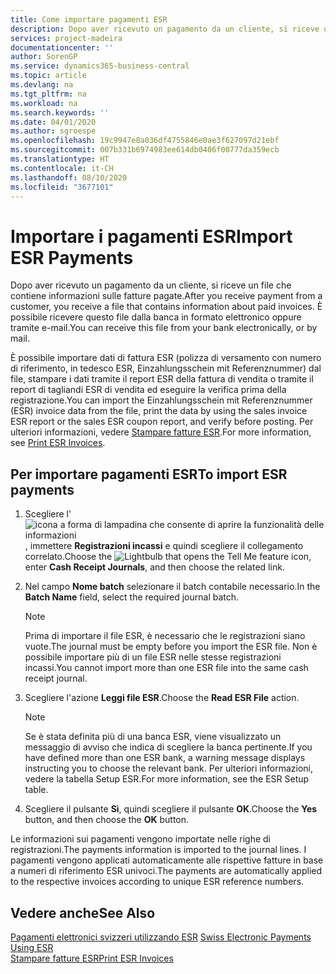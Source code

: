 ```yaml
---
title: Come importare pagamenti ESR
description: Dopo aver ricevuto un pagamento da un cliente, si riceve un file che contiene informazioni sulle fatture pagate. È possibile ricevere questo file dalla banca in formato elettronico oppure tramite e-mail.
services: project-madeira
documentationcenter: ''
author: SorenGP
ms.service: dynamics365-business-central
ms.topic: article
ms.devlang: na
ms.tgt_pltfrm: na
ms.workload: na
ms.search.keywords: ''
ms.date: 04/01/2020
ms.author: sgroespe
ms.openlocfilehash: 19c9947e8a036df4755846e0ae3f627097d21ebf
ms.sourcegitcommit: 007b331b6974983ee614db0406f00777da359ecb
ms.translationtype: HT
ms.contentlocale: it-CH
ms.lasthandoff: 08/10/2020
ms.locfileid: "3677101"
---
```

# <a name="import-esr-payments"></a><span data-ttu-id="cfe7c-104">Importare i pagamenti ESR</span><span class="sxs-lookup"><span data-stu-id="cfe7c-104">Import ESR Payments</span></span>
<span data-ttu-id="cfe7c-105">Dopo aver ricevuto un pagamento da un cliente, si riceve un file che contiene informazioni sulle fatture pagate.</span><span class="sxs-lookup"><span data-stu-id="cfe7c-105">After you receive payment from a customer, you receive a file that contains information about paid invoices.</span></span> <span data-ttu-id="cfe7c-106">È possibile ricevere questo file dalla banca in formato elettronico oppure tramite e-mail.</span><span class="sxs-lookup"><span data-stu-id="cfe7c-106">You can receive this file from your bank electronically, or by mail.</span></span>  

<span data-ttu-id="cfe7c-107">È possibile importare dati di fattura ESR (polizza di versamento con numero di riferimento, in tedesco ESR, Einzahlungsschein mit Referenznummer) dal file, stampare i dati tramite il report ESR della fattura di vendita o tramite il report di tagliandi ESR di vendita ed eseguire la verifica prima della registrazione.</span><span class="sxs-lookup"><span data-stu-id="cfe7c-107">You can import the Einzahlungsschein mit Referenznummer (ESR) invoice data from the file, print the data by using the sales invoice ESR report or the sales ESR coupon report, and verify before posting.</span></span> <span data-ttu-id="cfe7c-108">Per ulteriori informazioni, vedere [Stampare fatture ESR](how-to-print-esr-invoices.md).</span><span class="sxs-lookup"><span data-stu-id="cfe7c-108">For more information, see [Print ESR Invoices](how-to-print-esr-invoices.md).</span></span>  

## <a name="to-import-esr-payments"></a><span data-ttu-id="cfe7c-109">Per importare pagamenti ESR</span><span class="sxs-lookup"><span data-stu-id="cfe7c-109">To import ESR payments</span></span>  

1.  <span data-ttu-id="cfe7c-110">Scegliere l'![icona a forma di lampadina che consente di aprire la funzionalità delle informazioni](../../media/ui-search/search_small.png "Informazioni sull'operazione che si desidera eseguire"), immettere **Registrazioni incassi** e quindi scegliere il collegamento correlato.</span><span class="sxs-lookup"><span data-stu-id="cfe7c-110">Choose the ![Lightbulb that opens the Tell Me feature](../../media/ui-search/search_small.png "Tell me what you want to do") icon, enter **Cash Receipt Journals**, and then choose the related link.</span></span>  
2.  <span data-ttu-id="cfe7c-111">Nel campo **Nome batch** selezionare il batch contabile necessario.</span><span class="sxs-lookup"><span data-stu-id="cfe7c-111">In the **Batch Name** field, select the required journal batch.</span></span>  

    > [!NOTE]  
    >  <span data-ttu-id="cfe7c-112">Prima di importare il file ESR, è necessario che le registrazioni siano vuote.</span><span class="sxs-lookup"><span data-stu-id="cfe7c-112">The journal must be empty before you import the ESR file.</span></span> <span data-ttu-id="cfe7c-113">Non è possibile importare più di un file ESR nelle stesse registrazioni incassi.</span><span class="sxs-lookup"><span data-stu-id="cfe7c-113">You cannot import more than one ESR file into the same cash receipt journal.</span></span>  

3.  <span data-ttu-id="cfe7c-114">Scegliere l'azione **Leggi file ESR**.</span><span class="sxs-lookup"><span data-stu-id="cfe7c-114">Choose the **Read ESR File** action.</span></span>  

    > [!NOTE]  
    >  <span data-ttu-id="cfe7c-115">Se è stata definita più di una banca ESR, viene visualizzato un messaggio di avviso che indica di scegliere la banca pertinente.</span><span class="sxs-lookup"><span data-stu-id="cfe7c-115">If you have defined more than one ESR bank, a warning message displays instructing you to choose the relevant bank.</span></span> <span data-ttu-id="cfe7c-116">Per ulteriori informazioni, vedere la tabella Setup ESR.</span><span class="sxs-lookup"><span data-stu-id="cfe7c-116">For more information, see the ESR Setup table.</span></span>  

4.  <span data-ttu-id="cfe7c-117">Scegliere il pulsante **Sì**, quindi scegliere il pulsante **OK**.</span><span class="sxs-lookup"><span data-stu-id="cfe7c-117">Choose the **Yes** button, and then choose the **OK** button.</span></span>  

<span data-ttu-id="cfe7c-118">Le informazioni sui pagamenti vengono importate nelle righe di registrazioni.</span><span class="sxs-lookup"><span data-stu-id="cfe7c-118">The payments information is imported to the journal lines.</span></span> <span data-ttu-id="cfe7c-119">I pagamenti vengono applicati automaticamente alle rispettive fatture in base a numeri di riferimento ESR univoci.</span><span class="sxs-lookup"><span data-stu-id="cfe7c-119">The payments are automatically applied to the respective invoices according to unique ESR reference numbers.</span></span>  

## <a name="see-also"></a><span data-ttu-id="cfe7c-120">Vedere anche</span><span class="sxs-lookup"><span data-stu-id="cfe7c-120">See Also</span></span>  
 <span data-ttu-id="cfe7c-121">[Pagamenti elettronici svizzeri utilizzando ESR](swiss-electronic-payments-using-esr.md) </span><span class="sxs-lookup"><span data-stu-id="cfe7c-121">[Swiss Electronic Payments Using ESR](swiss-electronic-payments-using-esr.md) </span></span>  
 [<span data-ttu-id="cfe7c-122">Stampare fatture ESR</span><span class="sxs-lookup"><span data-stu-id="cfe7c-122">Print ESR Invoices</span></span>](how-to-print-esr-invoices.md)
